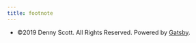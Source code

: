 ```yaml
---
title: footnote
---
```


* ©2019 Denny Scott. All Rights Reserved. Powered by [Gatsby](https://gatsbyjs.org).
